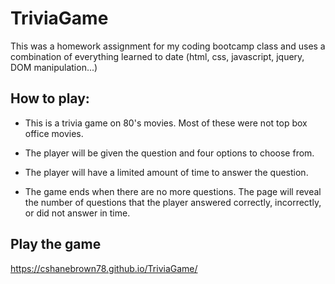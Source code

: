 # TriviaGame

This was a homework assignment for my coding bootcamp class and uses a combination of everything learned to date (html, css, javascript, jquery, DOM manipulation...)

## How to play:

* This is a trivia game on 80's movies.  Most of these were not top box office movies.

* The player will be given the question and four options to choose from.

* The player will have a limited amount of time to answer the question. 

* The game ends when there are no more questions. The page will reveal the number of questions that the player answered correctly, incorrectly, or did not answer in time.

## Play the game

https://cshanebrown78.github.io/TriviaGame/

